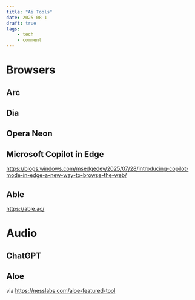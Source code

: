 ```yaml
---
title: "Ai Tools"
date: 2025-08-1
draft: true
tags:
    - tech
    - comment
---
```


# Browsers

## Arc

## Dia

## Opera Neon

## Microsoft Copilot in Edge

https://blogs.windows.com/msedgedev/2025/07/28/introducing-copilot-mode-in-edge-a-new-way-to-browse-the-web/

## Able

https://able.ac/

# Audio

## ChatGPT

## Aloe

via https://nesslabs.com/aloe-featured-tool